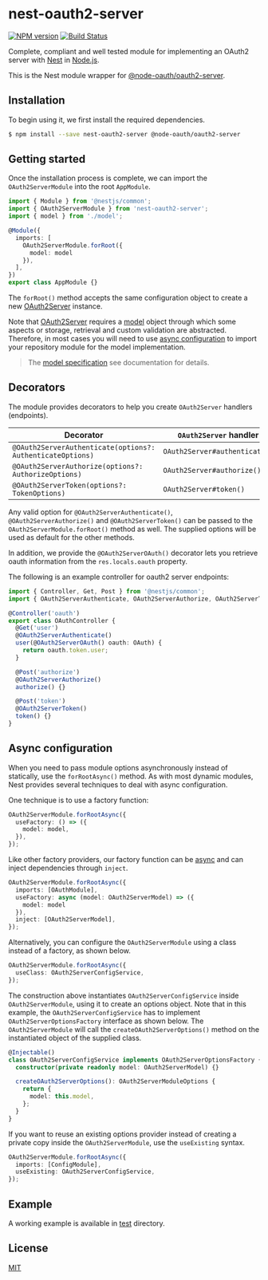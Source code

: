 # nest-oauth2-server

[![NPM version][npm-image]][npm-url]
[![Build Status][action-image]][action-url]

Complete, compliant and well tested module for implementing an OAuth2 server with [Nest](https://github.com/nestjs/nest) in [Node.js](https://nodejs.org).

This is the Nest module wrapper for [@node-oauth/oauth2-server](https://github.com/node-oauth/node-oauth2-server).

## Installation

To begin using it, we first install the required dependencies.

```bash
$ npm install --save nest-oauth2-server @node-oauth/oauth2-server
```

## Getting started

Once the installation process is complete, we can import the `OAuth2ServerModule` into the root `AppModule`.

```typescript
import { Module } from '@nestjs/common';
import { OAuth2ServerModule } from 'nest-oauth2-server';
import { model } from './model';

@Module({
  imports: [
    OAuth2ServerModule.forRoot({
      model: model
    }),
  ],
})
export class AppModule {}
```

The `forRoot()` method accepts the same configuration object to create a new [OAuth2Server](https://node-oauthoauth2-server.readthedocs.io/en/master/api/oauth2-server.html) instance.

Note that [OAuth2Server](https://oauth2-server.readthedocs.io/en/latest/api/oauth2-server.html) requires a [model](https://oauth2-server.readthedocs.io/en/latest/model/overview.html) object through which some aspects or storage, retrieval and custom validation are abstracted. Therefore, in most cases you will need to use [async configuration](#async-configuration) to import your repository module for the model implementation.

> The [model specification](https://node-oauthoauth2-server.readthedocs.io/en/master/model/spec.html) see documentation for details.

## Decorators

The module provides decorators to help you create `OAuth2Server` handlers (endpoints). 

|  Decorator                                                  | `OAuth2Server` handler        |
| ----------------------------------------------------------- | ----------------------------- |
| `@OAuth2ServerAuthenticate(options?: AuthenticateOptions)`  | `OAuth2Server#authenticate()` |
| `@OAuth2ServerAuthorize(options?: AuthorizeOptions)`        | `OAuth2Server#authorize()`    |
| `@OAuth2ServerToken(options?: TokenOptions)`                | `OAuth2Server#token()`        |

Any valid option for `@OAuth2ServerAuthenticate()`, `@OAuth2ServerAuthorize()` and `@OAuth2ServerToken()` can be passed to the `OAuth2ServerModule.forRoot()` method as well. The supplied options will be used as default for the other methods.

In addition, we provide the `@OAuth2ServerOAuth()` decorator lets you retrieve oauth information from the `res.locals.oauth` property.

The following is an example controller for oauth2 server endpoints:

```typescript
import { Controller, Get, Post } from '@nestjs/common';
import { OAuth2ServerAuthenticate, OAuth2ServerAuthorize, OAuth2ServerToken, OAuth2ServerOAuth, OAuth } from 'nest-oauth2-server';

@Controller('oauth')
export class OAuthController {
  @Get('user')
  @OAuth2ServerAuthenticate()
  user(@OAuth2ServerOAuth() oauth: OAuth) {
    return oauth.token.user;
  }

  @Post('authorize')
  @OAuth2ServerAuthorize()
  authorize() {}

  @Post('token')
  @OAuth2ServerToken()
  token() {}
}
```

## Async configuration

When you need to pass module options asynchronously instead of statically, use the `forRootAsync()` method. As with most dynamic modules, Nest provides several techniques to deal with async configuration.

One technique is to use a factory function:

```typescript
OAuth2ServerModule.forRootAsync({
  useFactory: () => ({
    model: model,
  }),
});
```

Like other factory providers, our factory function can be [async](https://docs.nestjs.com/fundamentals/custom-providers#factory-providers-usefactory) and can inject dependencies through `inject`.

```typescript
OAuth2ServerModule.forRootAsync({
  imports: [OAuthModule],
  useFactory: async (model: OAuth2ServerModel) => ({
    model: model
  }),
  inject: [OAuth2ServerModel],
});
```

Alternatively, you can configure the `OAuth2ServerModule` using a class instead of a factory, as shown below.

```typescript
OAuth2ServerModule.forRootAsync({
  useClass: OAuth2ServerConfigService,
});
```

The construction above instantiates `OAuth2ServerConfigService` inside `OAuth2ServerModule`, using it to create an options object. Note that in this example, the `OAuth2ServerConfigService` has to implement `OAuth2ServerOptionsFactory` interface as shown below. The `OAuth2ServerModule` will call the `createOAuth2ServerOptions()` method on the instantiated object of the supplied class.

```typescript
@Injectable()
class OAuth2ServerConfigService implements OAuth2ServerOptionsFactory {
  constructor(private readonly model: OAuth2ServerModel) {}

  createOAuth2ServerOptions(): OAuth2ServerModuleOptions {
    return {
      model: this.model,
    };
  }
}
```

If you want to reuse an existing options provider instead of creating a private copy inside the `OAuth2ServerModule`, use the `useExisting` syntax.

```typescript
OAuth2ServerModule.forRootAsync({
  imports: [ConfigModule],
  useExisting: OAuth2ServerConfigService,
});
```

## Example

A working example is available in [test](./test/app/) directory.

## License

[MIT](LICENSE)

[npm-image]: https://img.shields.io/npm/v/nest-oauth2-server.svg
[npm-url]: https://npmjs.com/package/nest-oauth2-server
[action-image]: https://img.shields.io/github/actions/workflow/status/chunkai1312/nest-oauth2-server/node.js.yml?branch=master
[action-url]: https://github.com/chunkai1312/nest-oauth2-server/actions/workflows/node.js.yml
